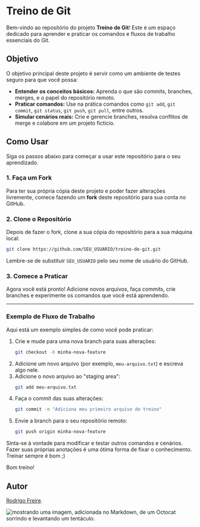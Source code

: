# Treino de Git

Bem-vindo ao repositório do projeto **Treino de Git**\! Este é um espaço dedicado para aprender e praticar os comandos e fluxos de trabalho essenciais do Git.

## Objetivo

O objetivo principal deste projeto é servir como um ambiente de testes seguro para que você possa:

  * **Entender os conceitos básicos:** Aprenda o que são commits, branches, merges, e o papel do repositório remoto.
  * **Praticar comandos:** Use na prática comandos como `git add`, `git commit`, `git status`, `git push`, `git pull`, entre outros.
  * **Simular cenários reais:** Crie e gerencie branches, resolva conflitos de merge e colabore em um projeto fictício.

## Como Usar

Siga os passos abaixo para começar a usar este repositório para o seu aprendizado.

### 1\. Faça um Fork

Para ter sua própria cópia deste projeto e poder fazer alterações livremente, comece fazendo um **fork** deste repositório para sua conta no GitHub.

### 2\. Clone o Repositório

Depois de fazer o fork, clone a sua cópia do repositório para a sua máquina local:

```bash
git clone https://github.com/SEU_USUARIO/treino-de-git.git
```

Lembre-se de substituir `SEU_USUARIO` pelo seu nome de usuário do GitHub.

### 3\. Comece a Praticar

Agora você está pronto\! Adicione novos arquivos, faça commits, crie branches e experimente os comandos que você está aprendendo.

-----

### Exemplo de Fluxo de Trabalho

Aqui está um exemplo simples de como você pode praticar:

1.  Crie e mude para uma nova branch para suas alterações:
    ```bash
    git checkout -b minha-nova-feature
    ```
2.  Adicione um novo arquivo (por exemplo, `meu-arquivo.txt`) e escreva algo nele.
3.  Adicione o novo arquivo ao "staging area":
    ```bash
    git add meu-arquivo.txt
    ```
4.  Faça o commit das suas alterações:
    ```bash
    git commit -m "Adiciona meu primeiro arquivo de treino"
    ```
5.  Envie a branch para o seu repositório remoto:
    ```bash
    git push origin minha-nova-feature
    ```

Sinta-se à vontade para modificar e testar outros comandos e cenários.
Fazer suas próprias anotações é uma ótima forma de fixar o conhecimento.
Treinar sempre é bom ;)

Bom treino\!

## Autor
[Rodrigo Freire](https://github.com/RodrigoFreireDev).

![mostrando uma imagem, adicionada no Markdown, de um Octocat sorrindo e levantando um tentáculo.](https://myoctocat.com/assets/images/base-octocat.svg)

